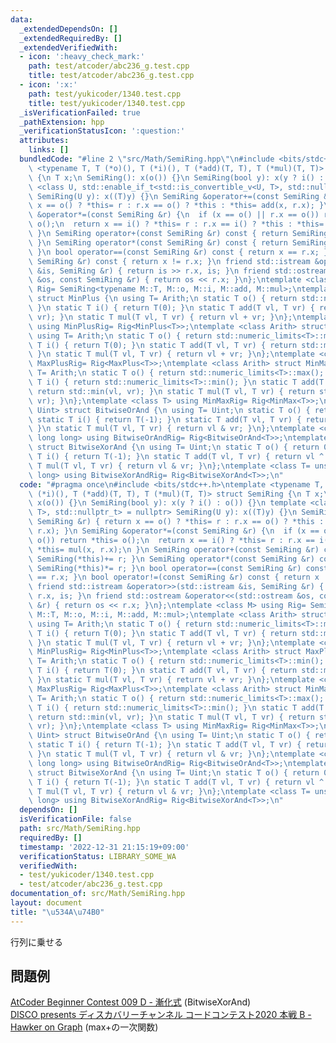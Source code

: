 ```yaml
---
data:
  _extendedDependsOn: []
  _extendedRequiredBy: []
  _extendedVerifiedWith:
  - icon: ':heavy_check_mark:'
    path: test/atcoder/abc236_g.test.cpp
    title: test/atcoder/abc236_g.test.cpp
  - icon: ':x:'
    path: test/yukicoder/1340.test.cpp
    title: test/yukicoder/1340.test.cpp
  _isVerificationFailed: true
  _pathExtension: hpp
  _verificationStatusIcon: ':question:'
  attributes:
    links: []
  bundledCode: "#line 2 \"src/Math/SemiRing.hpp\"\n#include <bits/stdc++.h>\ntemplate\
    \ <typename T, T (*o)(), T (*i)(), T (*add)(T, T), T (*mul)(T, T)> struct SemiRing\
    \ {\n T x;\n SemiRing(): x(o()) {}\n SemiRing(bool y): x(y ? i() : o()) {}\n template\
    \ <class U, std::enable_if_t<std::is_convertible_v<U, T>, std::nullptr_t> = nullptr>\
    \ SemiRing(U y): x((T)y) {}\n SemiRing &operator+=(const SemiRing &r) { return\
    \ x == o() ? *this= r : r.x == o() ? *this : *this= add(x, r.x); }\n SemiRing\
    \ &operator*=(const SemiRing &r) {\n  if (x == o() || r.x == o()) return *this=\
    \ o();\n  return x == i() ? *this= r : r.x == i() ? *this : *this= mul(x, r.x);\n\
    \ }\n SemiRing operator+(const SemiRing &r) const { return SemiRing(*this)+= r;\
    \ }\n SemiRing operator*(const SemiRing &r) const { return SemiRing(*this)*= r;\
    \ }\n bool operator==(const SemiRing &r) const { return x == r.x; }\n bool operator!=(const\
    \ SemiRing &r) const { return x != r.x; }\n friend std::istream &operator>>(std::istream\
    \ &is, SemiRing &r) { return is >> r.x, is; }\n friend std::ostream &operator<<(std::ostream\
    \ &os, const SemiRing &r) { return os << r.x; }\n};\ntemplate <class M> using\
    \ Rig= SemiRing<typename M::T, M::o, M::i, M::add, M::mul>;\ntemplate <class Arith>\
    \ struct MinPlus {\n using T= Arith;\n static T o() { return std::numeric_limits<T>::max();\
    \ }\n static T i() { return T(0); }\n static T add(T vl, T vr) { return std::min(vl,\
    \ vr); }\n static T mul(T vl, T vr) { return vl + vr; }\n};\ntemplate <class T>\
    \ using MinPlusRig= Rig<MinPlus<T>>;\ntemplate <class Arith> struct MaxPlus {\n\
    \ using T= Arith;\n static T o() { return std::numeric_limits<T>::min(); }\n static\
    \ T i() { return T(0); }\n static T add(T vl, T vr) { return std::max(vl, vr);\
    \ }\n static T mul(T vl, T vr) { return vl + vr; }\n};\ntemplate <class T> using\
    \ MaxPlusRig= Rig<MaxPlus<T>>;\ntemplate <class Arith> struct MinMax {\n using\
    \ T= Arith;\n static T o() { return std::numeric_limits<T>::max(); }\n static\
    \ T i() { return std::numeric_limits<T>::min(); }\n static T add(T vl, T vr) {\
    \ return std::min(vl, vr); }\n static T mul(T vl, T vr) { return std::max(vl,\
    \ vr); }\n};\ntemplate <class T> using MinMaxRig= Rig<MinMax<T>>;\ntemplate <class\
    \ Uint> struct BitwiseOrAnd {\n using T= Uint;\n static T o() { return 0; }\n\
    \ static T i() { return T(-1); }\n static T add(T vl, T vr) { return vl | vr;\
    \ }\n static T mul(T vl, T vr) { return vl & vr; }\n};\ntemplate <class T= unsigned\
    \ long long> using BitwiseOrAndRig= Rig<BitwiseOrAnd<T>>;\ntemplate <class Uint>\
    \ struct BitwiseXorAnd {\n using T= Uint;\n static T o() { return 0; }\n static\
    \ T i() { return T(-1); }\n static T add(T vl, T vr) { return vl ^ vr; }\n static\
    \ T mul(T vl, T vr) { return vl & vr; }\n};\ntemplate <class T= unsigned long\
    \ long> using BitwiseXorAndRig= Rig<BitwiseXorAnd<T>>;\n"
  code: "#pragma once\n#include <bits/stdc++.h>\ntemplate <typename T, T (*o)(), T\
    \ (*i)(), T (*add)(T, T), T (*mul)(T, T)> struct SemiRing {\n T x;\n SemiRing():\
    \ x(o()) {}\n SemiRing(bool y): x(y ? i() : o()) {}\n template <class U, std::enable_if_t<std::is_convertible_v<U,\
    \ T>, std::nullptr_t> = nullptr> SemiRing(U y): x((T)y) {}\n SemiRing &operator+=(const\
    \ SemiRing &r) { return x == o() ? *this= r : r.x == o() ? *this : *this= add(x,\
    \ r.x); }\n SemiRing &operator*=(const SemiRing &r) {\n  if (x == o() || r.x ==\
    \ o()) return *this= o();\n  return x == i() ? *this= r : r.x == i() ? *this :\
    \ *this= mul(x, r.x);\n }\n SemiRing operator+(const SemiRing &r) const { return\
    \ SemiRing(*this)+= r; }\n SemiRing operator*(const SemiRing &r) const { return\
    \ SemiRing(*this)*= r; }\n bool operator==(const SemiRing &r) const { return x\
    \ == r.x; }\n bool operator!=(const SemiRing &r) const { return x != r.x; }\n\
    \ friend std::istream &operator>>(std::istream &is, SemiRing &r) { return is >>\
    \ r.x, is; }\n friend std::ostream &operator<<(std::ostream &os, const SemiRing\
    \ &r) { return os << r.x; }\n};\ntemplate <class M> using Rig= SemiRing<typename\
    \ M::T, M::o, M::i, M::add, M::mul>;\ntemplate <class Arith> struct MinPlus {\n\
    \ using T= Arith;\n static T o() { return std::numeric_limits<T>::max(); }\n static\
    \ T i() { return T(0); }\n static T add(T vl, T vr) { return std::min(vl, vr);\
    \ }\n static T mul(T vl, T vr) { return vl + vr; }\n};\ntemplate <class T> using\
    \ MinPlusRig= Rig<MinPlus<T>>;\ntemplate <class Arith> struct MaxPlus {\n using\
    \ T= Arith;\n static T o() { return std::numeric_limits<T>::min(); }\n static\
    \ T i() { return T(0); }\n static T add(T vl, T vr) { return std::max(vl, vr);\
    \ }\n static T mul(T vl, T vr) { return vl + vr; }\n};\ntemplate <class T> using\
    \ MaxPlusRig= Rig<MaxPlus<T>>;\ntemplate <class Arith> struct MinMax {\n using\
    \ T= Arith;\n static T o() { return std::numeric_limits<T>::max(); }\n static\
    \ T i() { return std::numeric_limits<T>::min(); }\n static T add(T vl, T vr) {\
    \ return std::min(vl, vr); }\n static T mul(T vl, T vr) { return std::max(vl,\
    \ vr); }\n};\ntemplate <class T> using MinMaxRig= Rig<MinMax<T>>;\ntemplate <class\
    \ Uint> struct BitwiseOrAnd {\n using T= Uint;\n static T o() { return 0; }\n\
    \ static T i() { return T(-1); }\n static T add(T vl, T vr) { return vl | vr;\
    \ }\n static T mul(T vl, T vr) { return vl & vr; }\n};\ntemplate <class T= unsigned\
    \ long long> using BitwiseOrAndRig= Rig<BitwiseOrAnd<T>>;\ntemplate <class Uint>\
    \ struct BitwiseXorAnd {\n using T= Uint;\n static T o() { return 0; }\n static\
    \ T i() { return T(-1); }\n static T add(T vl, T vr) { return vl ^ vr; }\n static\
    \ T mul(T vl, T vr) { return vl & vr; }\n};\ntemplate <class T= unsigned long\
    \ long> using BitwiseXorAndRig= Rig<BitwiseXorAnd<T>>;\n"
  dependsOn: []
  isVerificationFile: false
  path: src/Math/SemiRing.hpp
  requiredBy: []
  timestamp: '2022-12-31 21:15:19+09:00'
  verificationStatus: LIBRARY_SOME_WA
  verifiedWith:
  - test/yukicoder/1340.test.cpp
  - test/atcoder/abc236_g.test.cpp
documentation_of: src/Math/SemiRing.hpp
layout: document
title: "\u534A\u74B0"
---
```

行列に乗せる
## 問題例
[AtCoder Beginner Contest 009 D - 漸化式](https://atcoder.jp/contests/abc009/tasks/abc009_4) (BitwiseXorAnd) \
[DISCO presents ディスカバリーチャンネル コードコンテスト2020 本戦 B - Hawker on Graph](https://atcoder.jp/contests/ddcc2020-final/tasks/ddcc2020_final_b) (max+の一次関数)